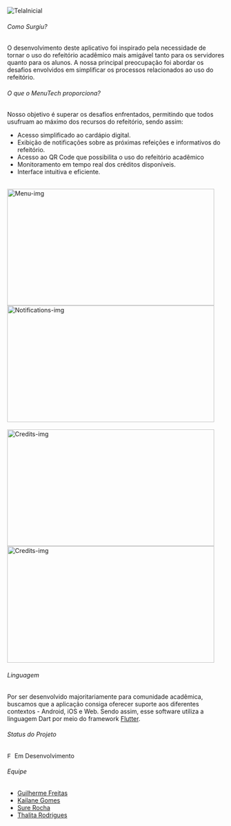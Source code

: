 ![TelaInicial](https://github.com/thalitaasuzy/MenuTech/assets/112733274/a6236a2a-9747-400b-9dee-964b0dee6979)

<h6>Como Surgiu?</h6>
<p>O desenvolvimento deste aplicativo foi inspirado pela necessidade de tornar o uso do refeitório acadêmico mais amigável tanto para os servidores quanto para os alunos. A nossa principal preocupação foi abordar os desafios envolvidos em simplificar os processos relacionados ao uso do refeitório.</p>

<h6>O que o MenuTech proporciona?</h6>

<p> Nosso objetivo é superar os desafios enfrentados, permitindo que todos usufruam ao máximo dos recursos do refeitório, sendo assim: <br>

- Acesso simplificado ao cardápio digital. <br>
- Exibição de notificações sobre as próximas refeições e informativos do refeitório.  <br>
- Acesso ao QR Code que possibilita o uso do refeitório acadêmico <br>
- Monitoramento em tempo real dos créditos disponíveis. <br>
- Interface intuitiva e eficiente. <br> </p>


 <div style="display: inline_block"><br>
   <img align="center" alt="Menu-img" height="270" width="480" src="https://github.com/thalitaasuzy/MenuTech/assets/112733274/3065e3a7-2e5b-449c-bfa1-2a220ae6ff10"/>
  <img align="center" alt="Notifications-img" height="270" width="480" src="https://github.com/thalitaasuzy/MenuTech/assets/112733274/e6b89993-7cbb-4d75-bd22-b09851c4f245"/>
 </div>
 <div style="display: inline_block"><br>
   <img align="center" alt="Credits-img" height="270" width="480" src="https://github.com/thalitaasuzy/MenuTech/assets/112733274/5f060c86-75a6-4465-ab2a-601fc6b1b2be"/>
   <img align="center" alt="Credits-img" height="270" width="480" src="https://github.com/thalitaasuzy/MenuTech/assets/112733274/987298ef-4683-4ee4-a2d3-7e63564ab1b4"/>
 </div>

 <h6>Linguagem</h6>

Por ser desenvolvido majoritariamente para comunidade acadêmica, buscamos que a aplicação consiga oferecer suporte aos diferentes contextos - Android, iOS e Web. Sendo assim, esse software utiliza a linguagem Dart por meio do framework [Flutter]("https://cdn.jsdelivr.net/gh/devicons/devicon@latest/icons/flutter/flutter-original.svg").

<h6>Status do Projeto</h6>
<img width="13" alt="EmDesenvolvimento" src="https://github.com/surerocha/CodeTech/assets/112733274/22e9d84b-328e-4f1b-88dd-311a06e1c2f6">
Em Desenvolvimento

<h6>Equipe</h6>

<p> 
  
- [Guilherme Freitas]("link") <br>
- [Kailane Gomes]("link") <br>
- [Sure Rocha]("link") <br>
- [Thalita Rodrigues]("link") <br>

</p>
   

